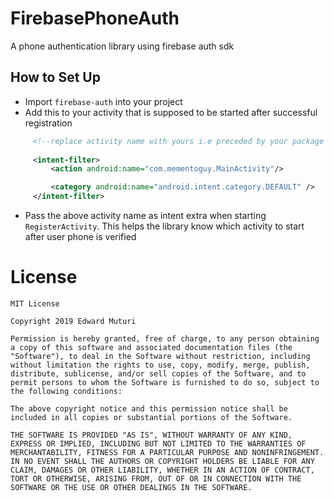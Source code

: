 # FirebasePhoneAuth
A phone authentication library using firebase auth sdk

## How to Set Up
* Import `firebase-auth` into your project
* Add this to your activity that is supposed to be started after successful registration
```xml
     <!--replace activity name with yours i.e preceded by your package name-->
     
     <intent-filter>
         <action android:name="com.mementoguy.MainActivity"/> 

         <category android:name="android.intent.category.DEFAULT" />
     </intent-filter>
 ```
 * Pass the above activity name as intent extra when starting `RegisterActivity`. This helps the library know which activity to start after user phone is verified


# License
```text
MIT License

Copyright 2019 Edward Muturi

Permission is hereby granted, free of charge, to any person obtaining a copy of this software and associated documentation files (the "Software"), to deal in the Software without restriction, including without limitation the rights to use, copy, modify, merge, publish, distribute, sublicense, and/or sell copies of the Software, and to permit persons to whom the Software is furnished to do so, subject to the following conditions:

The above copyright notice and this permission notice shall be included in all copies or substantial portions of the Software.

THE SOFTWARE IS PROVIDED "AS IS", WITHOUT WARRANTY OF ANY KIND, EXPRESS OR IMPLIED, INCLUDING BUT NOT LIMITED TO THE WARRANTIES OF MERCHANTABILITY, FITNESS FOR A PARTICULAR PURPOSE AND NONINFRINGEMENT. IN NO EVENT SHALL THE AUTHORS OR COPYRIGHT HOLDERS BE LIABLE FOR ANY CLAIM, DAMAGES OR OTHER LIABILITY, WHETHER IN AN ACTION OF CONTRACT, TORT OR OTHERWISE, ARISING FROM, OUT OF OR IN CONNECTION WITH THE SOFTWARE OR THE USE OR OTHER DEALINGS IN THE SOFTWARE.
```